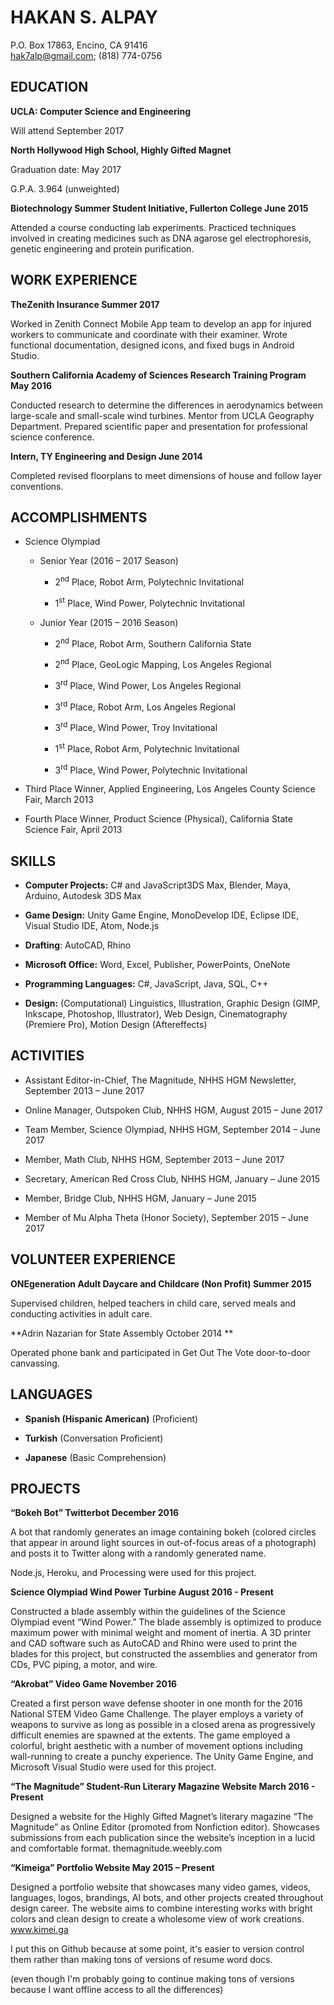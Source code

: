 # **HAKAN S. ALPAY**

P.O. Box 17863, Encino, CA 91416  
<hak7alp@gmail.com>; (818) 774-0756

## **EDUCATION**

**UCLA: Computer Science and Engineering**

Will attend September 2017

**North Hollywood High School, Highly Gifted Magnet**

Graduation date: May 2017

G.P.A. 3.964 (unweighted)

**Biotechnology Summer Student Initiative, Fullerton College June 2015**

Attended a course conducting lab experiments. Practiced techniques
involved in creating medicines such as DNA agarose gel electrophoresis,
genetic engineering and protein purification.

## **WORK EXPERIENCE**

**TheZenith Insurance Summer 2017**

Worked in Zenith Connect Mobile App team to develop an app for injured
workers to communicate and coordinate with their examiner. Wrote
functional documentation, designed icons, and fixed bugs in Android
Studio.

**Southern California Academy of Sciences Research Training Program May
2016**

Conducted research to determine the differences in aerodynamics between
large-scale and small-scale wind turbines. Mentor from UCLA Geography
Department. Prepared scientific paper and presentation for professional
science conference.

**Intern, TY Engineering and Design June 2014**

Completed revised floorplans to meet dimensions of house and follow
layer conventions.

## **ACCOMPLISHMENTS**

-   Science Olympiad

    -   Senior Year (2016 – 2017 Season)

        -   2<sup>nd</sup> Place, Robot Arm, Polytechnic Invitational

        -   1<sup>st</sup> Place, Wind Power, Polytechnic Invitational

    -   Junior Year (2015 – 2016 Season)

        -   2<sup>nd</sup> Place, Robot Arm, Southern California State

        -   2<sup>nd</sup> Place, GeoLogic Mapping, Los Angeles Regional

        -   3<sup>rd</sup> Place, Wind Power, Los Angeles Regional

        -   3<sup>rd</sup> Place, Robot Arm, Los Angeles Regional

        -   3<sup>rd</sup> Place, Wind Power, Troy Invitational

        -   1<sup>st</sup> Place, Robot Arm, Polytechnic Invitational

        -   3<sup>rd</sup> Place, Wind Power, Polytechnic Invitational

<!-- -->

-   Third Place Winner, Applied Engineering, Los Angeles County Science
    Fair, March 2013

-   Fourth Place Winner, Product Science (Physical), California State
    Science Fair, April 2013

## **SKILLS**

-   **Computer Projects:** C\# and JavaScript3DS Max, Blender, Maya,
    Arduino, Autodesk 3DS Max

-   **Game Design:** Unity Game Engine, MonoDevelop IDE, Eclipse IDE,
    Visual Studio IDE, Atom, Node.js

-   **Drafting**: AutoCAD, Rhino

-   **Microsoft Office:** Word, Excel, Publisher, PowerPoints, OneNote

-   **Programming Languages:** C\#, JavaScript, Java, SQL, C++

-   **Design:** (Computational) Linguistics, Illustration, Graphic
    Design (GIMP, Inkscape, Photoshop, Illustrator), Web Design,
    Cinematography (Premiere Pro), Motion Design (Aftereffects)

## **ACTIVITIES**

-   Assistant Editor-in-Chief, The Magnitude, NHHS HGM Newsletter,
    September 2013 – June 2017

-   Online Manager, Outspoken Club, NHHS HGM, August 2015 – June 2017

-   Team Member, Science Olympiad, NHHS HGM, September 2014 – June 2017

-   Member, Math Club, NHHS HGM, September 2013 – June 2017

-   Secretary, American Red Cross Club, NHHS HGM, January – June 2015

-   Member, Bridge Club, NHHS HGM, January – June 2015

-   Member of Mu Alpha Theta (Honor Society), September 2015 – June 2017

## **VOLUNTEER EXPERIENCE**

**ONEgeneration Adult Daycare and Childcare (Non Profit) Summer 2015**

Supervised children, helped teachers in child care, served meals and
conducting activities in adult care.

**Adrin Nazarian for State Assembly October 2014 **

Operated phone bank and participated in Get Out The Vote door-to-door
canvassing.

## **LANGUAGES**

-   **Spanish (Hispanic American)** (Proficient)

-   **Turkish** (Conversation Proficient)

-   **Japanese** (Basic Comprehension)

## **PROJECTS**

**“Bokeh Bot” Twitterbot December 2016**

A bot that randomly generates an image containing bokeh (colored circles
that appear in around light sources in out-of-focus areas of a
photograph) and posts it to Twitter along with a randomly generated
name.

Node.js, Heroku, and Processing were used for this project.

**Science Olympiad Wind Power Turbine August 2016 - Present**

Constructed a blade assembly within the guidelines of the Science
Olympiad event “Wind Power.” The blade assembly is optimized to produce
maximum power with minimal weight and moment of inertia. A 3D printer
and CAD software such as AutoCAD and Rhino were used to print the blades
for this project, but constructed the assemblies and generator from CDs,
PVC piping, a motor, and wire.

**“Akrobat” Video Game November 2016**

Created a first person wave defense shooter in one month for the 2016
National STEM Video Game Challenge. The player employs a variety of
weapons to survive as long as possible in a closed arena as
progressively difficult enemies are spawned at the extents. The game
employed a colorful, bright aesthetic with a number of movement options
including wall-running to create a punchy experience. The Unity Game
Engine, and Microsoft Visual Studio were used for this project.

**“The Magnitude” Student-Run Literary Magazine Website March 2016 -
Present**

Designed a website for the Highly Gifted Magnet’s literary magazine “The
Magnitude” as Online Editor (promoted from Nonfiction editor). Showcases
submissions from each publication since the website’s inception in a
lucid and comfortable format. themagnitude.weebly.com

**“Kimeiga” Portfolio Website May 2015 – Present**

Designed a portfolio website that showcases many video games, videos,
languages, logos, brandings, AI bots, and other projects created
throughout design career. The website aims to combine interesting works
with bright colors and clean design to create a wholesome view of work
creations. www.kimei.ga



I put this on Github because at some point, it's easier to version control them rather than making tons of versions of resume word docs.

(even though I'm probably going to continue making tons of versions because I want offline access to all the differences)
